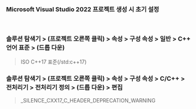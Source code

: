 ### Microsoft Visual Studio 2022 프로젝트 생성 시 초기 설정  
<br>

### 솔루션 탐색기 > (프로젝트 오른쪽 클릭) > 속성 > 구성 속성 > 일반 > C++ 언어 표준 > (드롭 다운)  
> ISO C++17 표준(/std:c++17)  

### 솔루션 탐색기 > (프로젝트 오른쪽 클릭) > 속성 > 구성 속성 > C/C++ > 전처리기 > 전처리기 정의 > (드롭 다운) > 편집  
> _SILENCE_CXX17_C_HEADER_DEPRECATION_WARNING   

